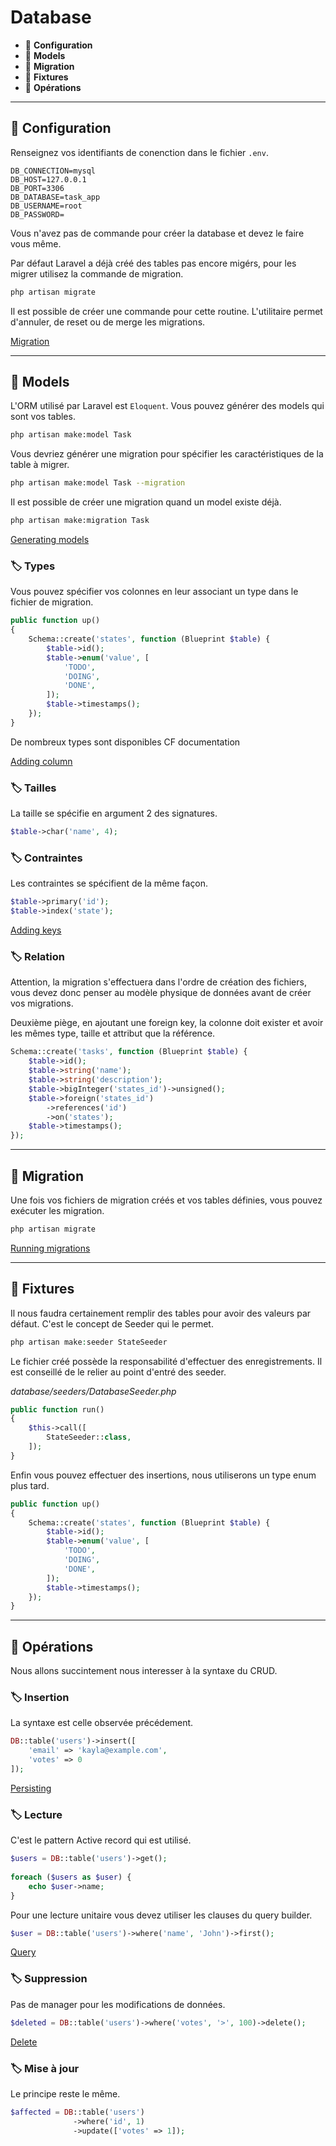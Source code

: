 # Database

* 🔖 **Configuration**
* 🔖 **Models**
* 🔖 **Migration**
* 🔖 **Fixtures**
* 🔖 **Opérations**

___

## 📑 Configuration

Renseignez vos identifiants de conenction dans le fichier `.env`.
```env
DB_CONNECTION=mysql
DB_HOST=127.0.0.1
DB_PORT=3306
DB_DATABASE=task_app
DB_USERNAME=root
DB_PASSWORD=
```

Vous n'avez pas de commande pour créer la database et devez le faire vous même.

Par défaut Laravel a déjà créé des tables pas encore migérs, pour les migrer utilisez la commande de migration.

```bash
php artisan migrate
```

Il est possible de créer une commande pour cette routine. L'utilitaire permet d'annuler, de reset ou de merge les migrations.

[Migration](https://laravel.com/docs/9.x/migrations#running-migrations)

___

## 📑 Models

L'ORM utilisé par  Laravel est `Eloquent`. Vous pouvez générer des models qui sont vos tables.

```bash
php artisan make:model Task
```

Vous devriez générer une migration pour spécifier les caractéristiques de la table à migrer.

```bash
php artisan make:model Task --migration
```

Il est possible de créer une migration quand un model existe déjà.

```bash
php artisan make:migration Task
```

[Generating models](https://laravel.com/docs/9.x/eloquent#generating-model-classes)

### 🏷️ **Types**

Vous pouvez spécifier vos colonnes en leur associant un type dans le fichier de migration.

```php
public function up()
{
    Schema::create('states', function (Blueprint $table) {
        $table->id();
        $table->enum('value', [
            'TODO',
            'DOING',
            'DONE',
        ]);
        $table->timestamps();
    });
}
```

De nombreux types sont disponibles CF documentation

[Adding column](https://laravel.com/docs/5.0/schema#adding-columns)

### 🏷️ **Tailles**

La taille se spécifie en argument 2 des signatures.

```php
$table->char('name', 4);
```

### 🏷️ **Contraintes**

Les contraintes se spécifient de la même façon.

```php
$table->primary('id');
$table->index('state');
```

[Adding keys](https://laravel.com/docs/5.0/schema#adding-indexes)

### 🏷️ **Relation**

Attention, la migration s'effectuera dans l'ordre de création des fichiers, vous devez donc penser au modèle physique de données avant de créer vos migrations.

Deuxième piège, en ajoutant une foreign key, la colonne doit exister et avoir les mêmes type, taille et attribut que la référence.

```php
Schema::create('tasks', function (Blueprint $table) {
    $table->id();
    $table->string('name');
    $table->string('description');
    $table->bigInteger('states_id')->unsigned();
    $table->foreign('states_id')
        ->references('id')
        ->on('states');
    $table->timestamps();
});
```

___

## 📑 Migration


Une fois vos fichiers de migration créés et vos tables définies, vous pouvez exécuter les migration.

```bash
php artisan migrate
```

[Running migrations](https://laravel.com/docs/7.x/migrations#running-migrations)

___

## 📑 Fixtures

Il nous faudra certainement remplir des tables pour avoir des valeurs par défaut. C'est le concept de Seeder qui le permet.

```php
php artisan make:seeder StateSeeder  
```

Le fichier créé possède la responsabilité d'effectuer des enregistrements. Il est conseillé de le relier au point d'entré des seeder.

*database/seeders/DatabaseSeeder.php*

```php
public function run()
{
    $this->call([
        StateSeeder::class,
    ]);
}
```

Enfin vous pouvez effectuer des insertions, nous utiliserons un type enum plus tard.

```php
public function up()
{
    Schema::create('states', function (Blueprint $table) {
        $table->id();
        $table->enum('value', [
            'TODO',
            'DOING',
            'DONE',
        ]);
        $table->timestamps();
    });
}
```

___

## 📑 Opérations

Nous allons succintement nous interesser à la syntaxe du CRUD.

### 🏷️ **Insertion**

La syntaxe est celle observée précédement.

```php
DB::table('users')->insert([
    'email' => 'kayla@example.com',
    'votes' => 0
]);
```

[Persisting](https://laravel.com/docs/9.x/queries#insert-statements)

### 🏷️ **Lecture**

C'est le pattern Active record qui est utilisé.

```php
$users = DB::table('users')->get();
 
foreach ($users as $user) {
    echo $user->name;
}
```

Pour une lecture unitaire vous devez utiliser les clauses du query builder.

```php
$user = DB::table('users')->where('name', 'John')->first();
```

[Query](https://laravel.com/docs/9.x/queries#running-database-queries)

### 🏷️ **Suppression**

Pas de manager pour les modifications de données.

```php
$deleted = DB::table('users')->where('votes', '>', 100)->delete();
```

[Delete](https://laravel.com/docs/9.x/queries#delete-statements)

### 🏷️ **Mise à jour**

Le principe reste le même.

```php
$affected = DB::table('users')
              ->where('id', 1)
              ->update(['votes' => 1]);
```